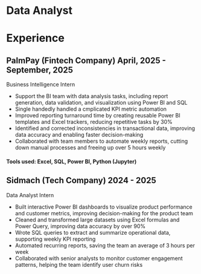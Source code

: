# Data Analyst


# Experience
## PalmPay (Fintech Company)  April, 2025 - September, 2025
Business Intelligence Intern
- Support the BI team with data analysis tasks, including report generation, data validation, and visualization using Power BI and SQL
- Single handedly handled a cmplicated KPI metric automation
- Improved reporting turnaround time by creating reusable Power BI templates and Excel trackers, reducing repetitive tasks by 30%
- Identified and corrected inconsistencies in transactional data, improving data accuracy and enabling faster decision-making
- Collaborated with team members to automate weekly reports, cutting down manual processes and freeing up over 5 hours weekly
  
####  Tools used: Excel, SQL, Power BI, Python (Jupyter)

## Sidmach (Tech Company) 2024 - 2025
Data Analyst Intern
- Built interactive Power BI dashboards to visualize product performance and customer metrics, improving decision-making for the product team
- Cleaned and transformed large datasets using Excel formulas and Power Query, improving data accuracy by over 90%
- Wrote SQL queries to extract and summarize operational data, supporting weekly KPI reporting
- Automated recurring reports, saving the team an average of 3 hours per week
- Collaborated with senior analysts to monitor customer engagement patterns, helping the team identify user churn risks



